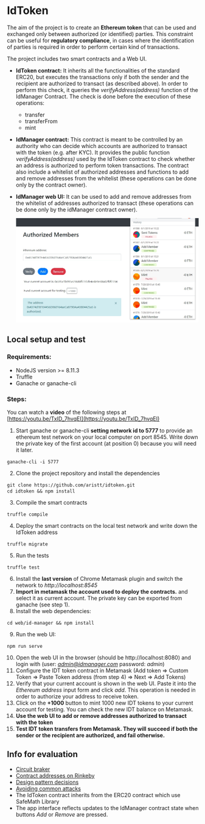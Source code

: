 
# IdToken

The aim of the project is to create an **Ethereum token** that can be used and exchanged only between authorized (or identified) parties.
This constraint can be useful for **regulatory compliance**, in cases where the identification of parties is required in order to perform certain kind of transactions.

The project includes two smart contracts and a Web UI.
- **IdToken contract:** It inherits all the functionalities of the standard ERC20, but executes the transactions only if both the sender and the recipient are authorized to transact (as described above). In order to perform this check, it queries the *verifyAddress(address)* function of the IdManager Contract. The check is done before the execution of these operations:
    - transfer
    - transferFrom
    - mint
- **IdManager contract:** This contract is meant to be controlled by an authority who can decide which accounts are authorized to transact with the token (e.g. after KYC). It provides the public function *verifyAddress(address)* used by the IdToken contract to check whether an address is authorized to perform token transactions. The contract also include a whitelist of authorized addresses and functions to add and remove addresses from the whitelist (these operations can be done only by the contract owner).
- **IdManager web UI:** It can be used to add and remove addresses from the whitelist of addresses authorized to transact (these operations can be done only by the idManager contract owner).



    ![IdManager web UI](/demo.jpg)  


## Local setup and test

### Requirements:

* NodeJS version >= 8.11.3
* Truffle
* Ganache or ganache-cli

### Steps:

You can watch a **video** of the following steps at [https://youtu.be/TxID_7hvqEI](https://youtu.be/TxID_7hvqEI)

1. Start ganache or ganache-cli **setting network id to 5777** to provide an ethereum test network on your local computer on port 8545. Write down the private key of the first account (at position 0) because you will need it later.
```
ganache-cli -i 5777
```

2. Clone the project repository and install the dependencies
```
git clone https://github.com/aristt/idtoken.git
cd idtoken && npm install
```

3. Compile the smart contracts
```
truffle compile
```

4. Deploy the smart contracts on the local test network and write down the IdToken address
```
truffle migrate
```

5. Run the tests
```
truffle test
```

6. Install the **last version** of Chrome Metamask plugin and switch the network to *http://localhost:8545*
7. **Import in metamask the account used to deploy the contracts.** and select it as current account. The private key can be exported from ganache (see step 1).
8. Install the web dependencies:  
```
cd web/id-manager && npm install
```

9. Run the web UI:
```
npm run serve
```

10. Open the web UI in the browser (should be http://localhost:8080) and login with (user: *admin@idmanager.com* password: *admin*)
11. Configure the IDT token contract in Metamask (Add token => Custom Token => Paste Token address (from step 4) => Next => Add Tokens)
12. Verify that your current account is shown in the web UI. Paste it into the *Ethereum address* input form and click *add*. This operation is needed in order to authorize your address to receive token.
13. Click on the **+1000** button to mint 1000 new IDT tokens to your current account for testing. You can check the new IDT balance on Metamask.
14. **Use the web UI to add or remove addresses authorized to transact with the token**
15. **Test IDT token transfers from Metamask. They will succeed if both the sender or the recipient are authorized, and fail otherwise.**


## Info for evaluation
* [Circuit braker](circuit_breaker.md)
* [Contract addresses on Rinkeby](deployed_addresses.txt)
* [Design pattern decisions](design_pattern_decisions.md)
* [Avoiding common attacks](avoiding_common_attacks.md)
* The IdToken contract inherits from the ERC20 contract which use SafeMath Library
* The app interface reflects updates to the IdManager contract state when buttons *Add* or *Remove* are pressed.
